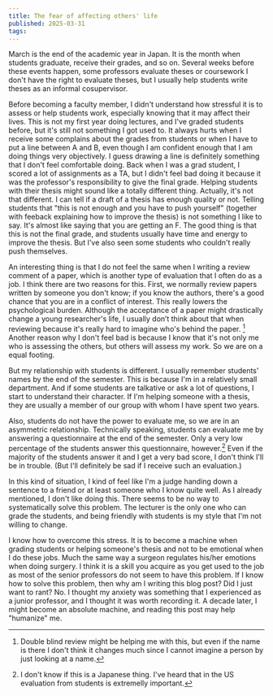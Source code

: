 ```yaml
---
title: The fear of affecting others' life
published: 2025-03-31
tags: 
---
```


March is the end of the academic year in Japan.
It is the month when students graduate, receive their grades, and so on.
Several weeks before these events happen, some professors evaluate theses or coursework
I don't have the right to evaluate theses, but I usually help students write theses as an informal cosupervisor.

Before becoming a faculty member, I didn't understand how stressful it is to assess or help students work, especially knowing that it may affect their lives.
This is not my first year doing lectures, and I've graded students before, but it's still not something I got used to.
It always hurts when I receive some complains about the grades from students or when I have to put a line between A and B, even though I am confident enough that I am doing things very objectively.
I guess drawing a line is definitely something that I don't feel comfortable doing.
Back when I was a grad student, I scored a lot of assignments as a TA, but I didn't feel bad doing it because it was the professor's responsibility to give the final grade.
Helping students with their thesis might sound like a totally different thing.
Actually, it's not that different.
I can tell if a draft of a thesis has enough quality or not.
Telling students that "this is not enough and you have to push yourself" (together with feeback explaining how to improve the thesis) is not something I like to say.
It's almost like saying that you are getting an F.
The good thing is that this is not the final grade, and students usually have time and energy to improve the thesis.
But I've also seen some students who couldn't really push themselves.

An interesting thing is that I do not feel the same when I writing a review comment of a paper, which is another type of evaluation that I often do as a job.
I think there are two reasons for this.
First, we normally review papers written by someone you don't know; if you know the authors, there's a good chance that you are in a conflict of interest.
This really lowers the psychological burden.
Although the acceptance of a paper might drastically change a young researcher's life, I usually don’t think about that when reviewing because it's really hard to imagine who's behind the paper. [^1]
Another reason why I don't feel bad is because I know that it's not only me who is assessing the others, but others will assess my work.
So we are on a equal footing.

But my relationship with students is different.
I usually remember students' names by the end of the semester.
This is because I'm in a relatively small department.
And if some students are talkative or ask a lot of questions, I start to understand their character.
If I'm helping someone with a thesis, they are usually a member of our group with whom I have spent two years.

Also, students do not have the power to evaluate me, so we are in an asymmetric relationship.
Technically speaking, students can evaluate me by answering a questionnaire at the end of the semester.
Only a very low percentage of the students answer this questionnaire, however.[^2]
Even if the majority of the students answer it and I get a very bad score, I don't think I'll be in trouble.
(But I'll definitely be sad if I receive such an evaluation.)

In this kind of situation, I kind of feel like I'm a judge handing down a sentence to a friend or at least someone who I know quite well.
As I already mentioned, I don't like doing this.
There seems to be no way to systematically solve this problem.
The lecturer is the only one who can grade the students, and being friendly with students is my style that I'm not willing to change.

I know how to overcome this stress.
It is to become a machine when grading students or helping someone's thesis and not to be emotional when I do these jobs.
Much the same way a surgeon regulates his/her emotions when doing surgery.
I think it is a skill you acquire as you get used to the job as most of the senior professors do not seem to have this problem.
If I know how to solve this problem, then why am I writing this blog post?
Did I just want to rant?
No.
I thought my anxiety was something that I experienced as a junior professor, and I thought it was worth recording it.
A decade later, I might become an absolute machine, and reading this post may help "humanize" me.

[^1]: Double blind review might be helping me with this, but even if the name is there I don't think it changes much since I cannot imagine a person by just looking at a name. 
[^2]: I don't know if this is a Japanese thing. I've heard that in the US evaluation from students is extremelly important.
